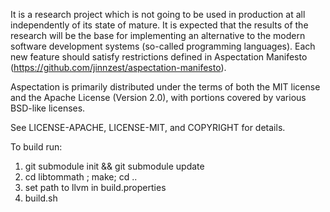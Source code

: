 It is a research project which is not going to be used in production at all independently of its state of mature. It is expected that the results of the research will be the base for implementing an alternative to the modern software development systems (so-called programming languages). Each new feature should satisfy restrictions defined in Aspectation Manifesto (https://github.com/jinnzest/aspectation-manifesto).

Aspectation is primarily distributed under the terms of both the MIT license and the Apache License (Version 2.0), with portions covered by various BSD-like licenses.

See LICENSE-APACHE, LICENSE-MIT, and COPYRIGHT for details.

To build run: 
1. git submodule init && git submodule update
2. cd libtommath ; make; cd ..
3. set path to llvm in build.properties
4. build.sh
